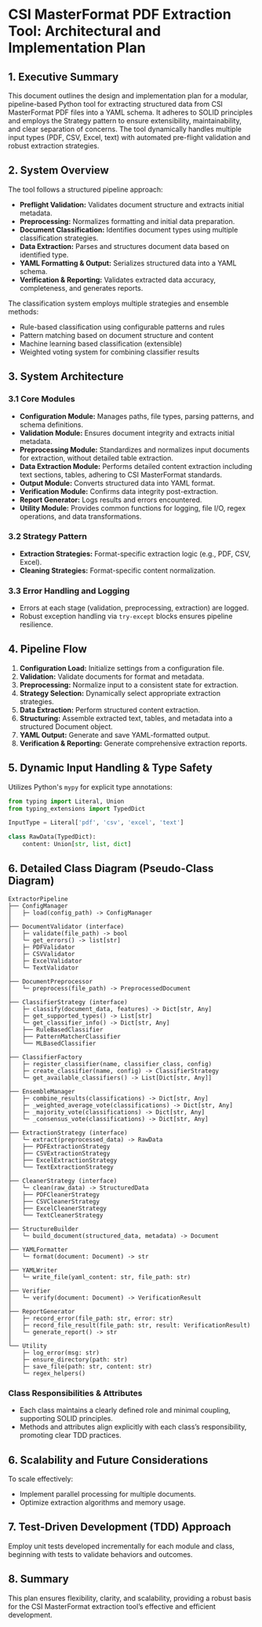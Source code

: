 # **CSI MasterFormat PDF Extraction Tool: Architectural and Implementation Plan**

## **1. Executive Summary**

This document outlines the design and implementation plan for a modular, pipeline-based Python tool for extracting structured data from CSI MasterFormat PDF files into a YAML schema. It adheres to SOLID principles and employs the Strategy pattern to ensure extensibility, maintainability, and clear separation of concerns. The tool dynamically handles multiple input types (PDF, CSV, Excel, text) with automated pre-flight validation and robust extraction strategies.

## **2. System Overview**

The tool follows a structured pipeline approach:

- **Preflight Validation:** Validates document structure and extracts initial metadata.
- **Preprocessing:** Normalizes formatting and initial data preparation.
- **Document Classification:** Identifies document types using multiple classification strategies.
- **Data Extraction:** Parses and structures document data based on identified type.
- **YAML Formatting & Output:** Serializes structured data into a YAML schema.
- **Verification & Reporting:** Validates extracted data accuracy, completeness, and generates reports.

The classification system employs multiple strategies and ensemble methods:
- Rule-based classification using configurable patterns and rules
- Pattern matching based on document structure and content
- Machine learning based classification (extensible)
- Weighted voting system for combining classifier results

## **3. System Architecture**

### **3.1 Core Modules**

- **Configuration Module:** Manages paths, file types, parsing patterns, and schema definitions.
- **Validation Module:** Ensures document integrity and extracts initial metadata.
- **Preprocessing Module:** Standardizes and normalizes input documents for extraction, without detailed table extraction.
- **Data Extraction Module:** Performs detailed content extraction including text sections, tables, adhering to CSI MasterFormat standards.
- **Output Module:** Converts structured data into YAML format.
- **Verification Module:** Confirms data integrity post-extraction.
- **Report Generator:** Logs results and errors encountered.
- **Utility Module:** Provides common functions for logging, file I/O, regex operations, and data transformations.

### **3.2 Strategy Pattern**

- **Extraction Strategies:** Format-specific extraction logic (e.g., PDF, CSV, Excel).
- **Cleaning Strategies:** Format-specific content normalization.

### **3.3 Error Handling and Logging**

- Errors at each stage (validation, preprocessing, extraction) are logged.
- Robust exception handling via `try-except` blocks ensures pipeline resilience.

## **4. Pipeline Flow**

1. **Configuration Load:** Initialize settings from a configuration file.
2. **Validation:** Validate documents for format and metadata.
3. **Preprocessing:** Normalize input to a consistent state for extraction.
4. **Strategy Selection:** Dynamically select appropriate extraction strategies.
5. **Data Extraction:** Perform structured content extraction.
6. **Structuring:** Assemble extracted text, tables, and metadata into a structured Document object.
7. **YAML Output:** Generate and save YAML-formatted output.
8. **Verification & Reporting:** Generate comprehensive extraction reports.

## **5. Dynamic Input Handling & Type Safety**

Utilizes Python's `mypy` for explicit type annotations:

```python
from typing import Literal, Union
from typing_extensions import TypedDict

InputType = Literal['pdf', 'csv', 'excel', 'text']

class RawData(TypedDict):
    content: Union[str, list, dict]
```

## **6. Detailed Class Diagram (Pseudo-Class Diagram)**

```plaintext
ExtractorPipeline
├── ConfigManager
│   ├─ load(config_path) -> ConfigManager
│
├── DocumentValidator (interface)
│   ├─ validate(file_path) -> bool
│   └─ get_errors() -> list[str]
│   ├─ PDFValidator
│   ├─ CSVValidator
│   ├─ ExcelValidator
│   └─ TextValidator
│
├── DocumentPreprocessor
│   └─ preprocess(file_path) -> PreprocessedDocument
│
├── ClassifierStrategy (interface)
│   ├─ classify(document_data, features) -> Dict[str, Any]
│   ├─ get_supported_types() -> List[str]
│   └─ get_classifier_info() -> Dict[str, Any]
│   ├── RuleBasedClassifier
│   ├── PatternMatcherClassifier
│   └── MLBasedClassifier
│
├── ClassifierFactory
│   ├─ register_classifier(name, classifier_class, config)
│   ├─ create_classifier(name, config) -> ClassifierStrategy
│   └─ get_available_classifiers() -> List[Dict[str, Any]]
│
├── EnsembleManager
│   ├─ combine_results(classifications) -> Dict[str, Any]
│   ├─ _weighted_average_vote(classifications) -> Dict[str, Any]
│   ├─ _majority_vote(classifications) -> Dict[str, Any]
│   └─ _consensus_vote(classifications) -> Dict[str, Any]
│
├── ExtractionStrategy (interface)
│   └─ extract(preprocessed_data) -> RawData
│   ├── PDFExtractionStrategy
│   ├── CSVExtractionStrategy
│   ├── ExcelExtractionStrategy
│   └── TextExtractionStrategy
│
├── CleanerStrategy (interface)
│   └─ clean(raw_data) -> StructuredData
│   ├── PDFCleanerStrategy
│   ├── CSVCleanerStrategy
│   ├── ExcelCleanerStrategy
│   └── TextCleanerStrategy
│
├── StructureBuilder
│   └─ build_document(structured_data, metadata) -> Document
│
├── YAMLFormatter
│   └─ format(document: Document) -> str
│
├── YAMLWriter
│   └─ write_file(yaml_content: str, file_path: str)
│
├── Verifier
│   └─ verify(document: Document) -> VerificationResult
│
├── ReportGenerator
│   ├─ record_error(file_path: str, error: str)
│   ├─ record_file_result(file_path: str, result: VerificationResult)
│   └─ generate_report() -> str
│
└── Utility
    ├─ log_error(msg: str)
    ├─ ensure_directory(path: str)
    ├─ save_file(path: str, content: str)
    └─ regex_helpers()
```

### **Class Responsibilities & Attributes**

- Each class maintains a clearly defined role and minimal coupling, supporting SOLID principles.
- Methods and attributes align explicitly with each class’s responsibility, promoting clear TDD practices.

## **6. Scalability and Future Considerations**

To scale effectively:

- Implement parallel processing for multiple documents.
- Optimize extraction algorithms and memory usage.

## **7. Test-Driven Development (TDD) Approach**

Employ unit tests developed incrementally for each module and class, beginning with tests to validate behaviors and outcomes.

## **8. Summary**

This plan ensures flexibility, clarity, and scalability, providing a robust basis for the CSI MasterFormat extraction tool’s effective and efficient development.
